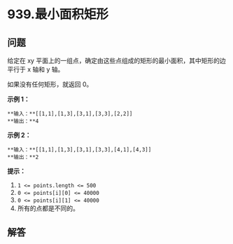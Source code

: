 # 939.最小面积矩形

## 问题

给定在 xy 平面上的一组点，确定由这些点组成的矩形的最小面积，其中矩形的边平行于 x 轴和 y 轴。

如果没有任何矩形，就返回 0。

**示例 1：**

```
**输入：**[[1,1],[1,3],[3,1],[3,3],[2,2]]
**输出：**4

```

**示例 2：**

```
**输入：**[[1,1],[1,3],[3,1],[3,3],[4,1],[4,3]]
**输出：**2

```

**提示：**

1. `1 <= points.length <= 500`
2. `0 <= points[i][0] <= 40000`
3. `0 <= points[i][1] <= 40000`
4. 所有的点都是不同的。



## 解答

